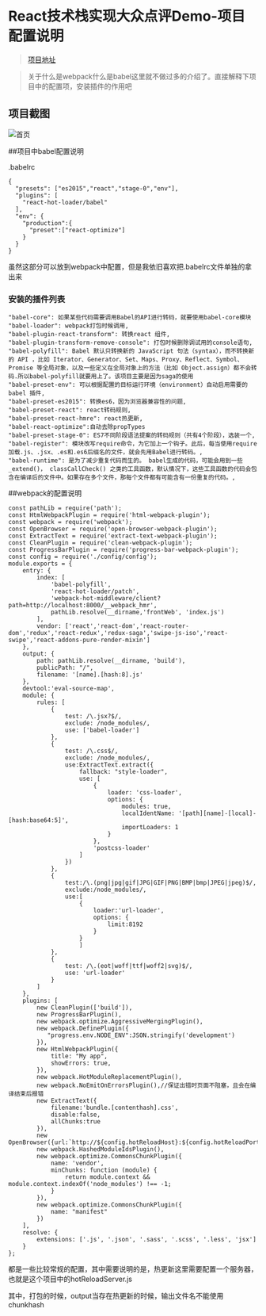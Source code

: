 # React技术栈实现大众点评Demo-项目配置说明

>[项目地址](https://github.com/Nealyang/React-Fullstack-Dianping-Demo)

>关于什么是webpack什么是babel这里就不做过多的介绍了。直接解释下项目中的配置项，安装插件的作用吧


## 项目截图
![首页](https://github.com/Nealyang/React-Fullstack-Dianping-Demo/blob/master/record/home_1.jpg)



##项目中babel配置说明

.babelrc

    {
      "presets": ["es2015","react","stage-0","env"],
      "plugins": [
        "react-hot-loader/babel"
      ],
      "env": {
        "production":{
          "preset":["react-optimize"]
        }
      }
    }
    
虽然这部分可以放到webpack中配置，但是我依旧喜欢把.babelrc文件单独的拿出来

### 安装的插件列表

    "babel-core": 如果某些代码需要调用Babel的API进行转码，就要使用babel-core模块
    "babel-loader": webpack打包时候调用,
    "babel-plugin-react-transform": 转换react 组件,
    "babel-plugin-transform-remove-console": 打包时候删除调试用的console语句,
    "babel-polyfill": Babel 默认只转换新的 JavaScript 句法（syntax），而不转换新的 API ，比如 Iterator、Generator、Set、Maps、Proxy、Reflect、Symbol、Promise 等全局对象，以及一些定义在全局对象上的方法（比如 Object.assign）都不会转码.所以babel-polyfill就要用上了。该项目主要是因为saga的使用
    "babel-preset-env": 可以根据配置的目标运行环境（environment）自动启用需要的 babel 插件,
    "babel-preset-es2015": 转换es6，因为浏览器兼容性的问题,
    "babel-preset-react": react转码规则,
    "babel-preset-react-hmre": react热更新,
    "babel-react-optimize":自动去除propTypes
    "babel-preset-stage-0": ES7不同阶段语法提案的转码规则（共有4个阶段），选装一个,
    "babel-register": 模块改写require命令，为它加上一个钩子。此后，每当使用require加载.js、.jsx、.es和.es6后缀名的文件，就会先用Babel进行转码。,
    "babel-runtime": 是为了减少重复代码而生的。 babel生成的代码，可能会用到一些_extend()， classCallCheck() 之类的工具函数，默认情况下，这些工具函数的代码会包含在编译后的文件中。如果存在多个文件，那每个文件都有可能含有一份重复的代码。,
    
    
##webpack的配置说明

    const pathLib = require('path');
    const HtmlWebpackPlugin = require('html-webpack-plugin');
    const webpack = require('webpack');
    const OpenBrowser = require('open-browser-webpack-plugin');
    const ExtractText = require('extract-text-webpack-plugin');
    const CleanPlugin = require('clean-webpack-plugin');
    const ProgressBarPlugin = require('progress-bar-webpack-plugin');
    const config = require('./config/config');
    module.exports = {
        entry: {
            index: [
                'babel-polyfill',
                'react-hot-loader/patch',
                'webpack-hot-middleware/client?path=http://localhost:8000/__webpack_hmr',
                pathLib.resolve(__dirname,'frontWeb', 'index.js')
            ],
            vendor: ['react','react-dom','react-router-dom','redux','react-redux','redux-saga','swipe-js-iso','react-swipe','react-addons-pure-render-mixin']
        },
        output: {
            path: pathLib.resolve(__dirname, 'build'),
            publicPath: "/",
            filename: '[name].[hash:8].js'
        },
        devtool:'eval-source-map',
        module: {
            rules: [
                {
                    test: /\.jsx?$/,
                    exclude: /node_modules/,
                    use: ['babel-loader']
                },
                {
                    test: /\.css$/,
                    exclude: /node_modules/,
                    use:ExtractText.extract({
                        fallback: "style-loader",
                        use: [
                            {
                                loader: 'css-loader',
                                options: {
                                    modules: true,
                                    localIdentName: '[path][name]-[local]-[hash:base64:5]',
                                    importLoaders: 1
                                }
                            },
                            'postcss-loader'
                        ]
                    })
                },
                {
                    test:/\.(png|jpg|gif|JPG|GIF|PNG|BMP|bmp|JPEG|jpeg)$/,
                    exclude:/node_modules/,
                    use:[
                        {
                            loader:'url-loader',
                            options: {
                                limit:8192
                            }
                        }
                        ]
                },
                {
                    test: /\.(eot|woff|ttf|woff2|svg)$/,
                    use: 'url-loader'
                }
            ]
        },
        plugins: [
            new CleanPlugin(['build']),
            new ProgressBarPlugin(),
            new webpack.optimize.AggressiveMergingPlugin(),
            new webpack.DefinePlugin({
               "progress.env.NODE_ENV":JSON.stringify('development')
            }),
            new HtmlWebpackPlugin({
                title: "My app",
                showErrors: true,
            }),
            new webpack.HotModuleReplacementPlugin(),
            new webpack.NoEmitOnErrorsPlugin(),//保证出错时页面不阻塞，且会在编译结束后报错
            new ExtractText({
                filename:'bundle.[contenthash].css',
                disable:false,
                allChunks:true
            }),
            new OpenBrowser({url:`http://${config.hotReloadHost}:${config.hotReloadPort}`}),
            new webpack.HashedModuleIdsPlugin(),
            new webpack.optimize.CommonsChunkPlugin({
                name: 'vendor',
                minChunks: function (module) {
                    return module.context && module.context.indexOf('node_modules') !== -1;
                }
            }),
            new webpack.optimize.CommonsChunkPlugin({
                name: "manifest"
            })
        ],
        resolve: {
            extensions: ['.js', '.json', '.sass', '.scss', '.less', 'jsx']
        }
    };

都是一些比较常规的配置，其中需要说明的是，热更新这里需要配置一个服务器，也就是这个项目中的hotReloadServer.js

其中，打包的时候，output当存在热更新的时候，输出文件名不能使用chunkhash